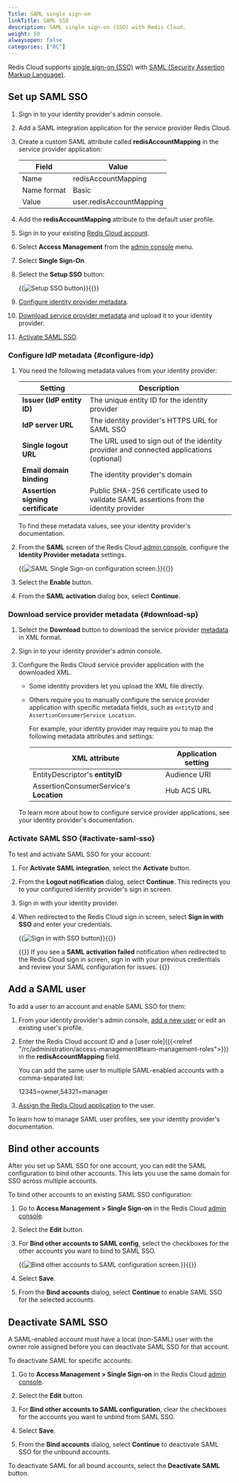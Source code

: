 ```yaml
---
Title: SAML single sign-on
linkTitle: SAML SSO
description: SAML single sign-on (SSO) with Redis Cloud.
weight: 50
alwaysopen: false
categories: ["RC"]
---
```


Redis Cloud supports [single sign-on (SSO)](https://en.wikipedia.org/wiki/Single_sign-on) with [SAML (Security Assertion Markup Language)](https://en.wikipedia.org/wiki/Security_Assertion_Markup_Language).

## Set up SAML SSO

1. Sign in to your identity provider's admin console.

1. Add a SAML integration application for the service provider Redis Cloud.

1. Create a custom SAML attribute called **redisAccountMapping** in the service provider application:

    | Field | Value |
    |-------|-------|
    | Name | redisAccountMapping |
    | Name format | Basic |
    | Value | user.redisAccountMapping |

1. Add the **redisAccountMapping** attribute to the default user profile.

1. Sign in to your existing [Redis Cloud account](https://app.redislabs.com/#/login).

1. Select **Access Management** from the [admin console](https://app.redislabs.com) menu.

1. Select **Single Sign-On**.

1. Select the **Setup SSO** button:

    {{<image filename="images/rc/button-access-management-sso-setup.png" alt="Setup SSO button">}}{{</image>}}

1. [Configure identity provider metadata](#configure-idp).

1. [Download service provider metadata](#download-sp) and upload it to your identity provider.

1. [Activate SAML SSO](#activate-saml-sso).

### Configure IdP metadata {#configure-idp}

1. You need the following metadata values from your identity provider:

    | Setting | Description |
    |---------|-------------|
    | **Issuer (IdP entity ID)** | The unique entity ID for the identity provider |
    | **IdP server URL** | The identity provider's HTTPS URL for SAML SSO |
    | **Single logout URL** | The URL used to sign out of the identity provider and connected applications (optional) |
    | **Email domain binding** | The identity provider's domain |
    | **Assertion signing certificate** | Public SHA-256 certificate used to validate SAML assertions from the identity provider |

    To find these metadata values, see your identity provider's documentation.

1. From the **SAML** screen of the Redis Cloud [admin console](https://app.redislabs.com), configure the **Identity Provider metadata** settings.

    {{<image filename="images/rc/access-management-saml-config.png"  alt="SAML Single Sign-on configuration screen.">}}{{</image>}}

1. Select the **Enable** button.

1. From the **SAML activation** dialog box, select **Continue**.

### Download service provider metadata {#download-sp}

1. Select the **Download** button to download the service provider [metadata](https://docs.oasis-open.org/security/saml/v2.0/saml-metadata-2.0-os.pdf) in XML format.

1. Sign in to your identity provider's admin console.

1. Configure the Redis Cloud service provider application with the downloaded XML.

    - Some identity providers let you upload the XML file directly. 
    
    - Others require you to manually configure the service provider application with specific metadata fields, such as `entityID` and `AssertionConsumerService Location`.
    
        For example, your identity provider may require you to map the following metadata attributes and settings:

        | XML attribute | Application setting |
        |---------------|---------------------------|
        | EntityDescriptor's **entityID** | Audience URI |
        | AssertionConsumerService's **Location** | Hub ACS URL |

    To learn more about how to configure service provider applications, see your identity provider's documentation.

### Activate SAML SSO {#activate-saml-sso}

To test and activate SAML SSO for your account:

1. For **Activate SAML integration**, select the **Activate** button.

1. From the **Logout notification** dialog, select **Continue**. This redirects you to your configured identity provider's sign in screen.

1. Sign in with your identity provider.

1. When redirected to the Redis Cloud sign in screen, select **Sign in with SSO** and enter your credentials.

    {{<image filename="images/rc/button-sign-in-sso.png" alt="Sign in with SSO button">}}{{</image>}}

    {{<note>}}
If you see a **SAML activation failed** notification when redirected to the Redis Cloud sign in screen, sign in with your previous credentials and review your SAML configuration for issues.
    {{</note>}}

## Add a SAML user

To add a user to an account and enable SAML SSO for them:

1. From your identity provider's admin console, [add a new user](https://help.okta.com/en/prod/Content/Topics/users-groups-profiles/usgp-add-users.htm) or edit an existing user's profile.

1. Enter the Redis Cloud account ID and a [user role]({{<relref "/rc/administration/access-management#team-management-roles">}}) in the **redisAccountMapping** field.

    You can add the same user to multiple SAML-enabled accounts with a comma-separated list: 

    12345=owner,54321=manager

1. [Assign the Redis Cloud application](https://help.okta.com/en/prod/Content/Topics/users-groups-profiles/usgp-assign-apps.htm) to the user.

To learn how to manage SAML user profiles, see your identity provider's documentation.

## Bind other accounts

After you set up SAML SSO for one account, you can edit the SAML configuration to bind other accounts. This lets you use the same domain for SSO across multiple accounts.

To bind other accounts to an existing SAML SSO configuration:

1. Go to **Access Management > Single Sign-on** in the Redis Cloud [admin console](https://app.redislabs.com).

1. Select the **Edit** button.

1. For **Bind other accounts to SAML config**, select the checkboxes for the other accounts you want to bind to SAML SSO.

    {{<image filename="images/rc/access-management-saml-bind-accounts.png"  alt="Bind other accounts to SAML configuration screen.">}}{{</image>}}

1. Select **Save**.

1. From the **Bind accounts** dialog, select **Continue** to enable SAML SSO for the selected accounts.

## Deactivate SAML SSO

A SAML-enabled account must have a local (non-SAML) user with the owner role assigned before you can deactivate SAML SSO for that account.

To deactivate SAML for specific accounts:

1. Go to **Access Management > Single Sign-on** in the Redis Cloud [admin console](https://app.redislabs.com).

1. Select the **Edit** button.

1. For **Bind other accounts to SAML configuration**, clear the checkboxes for the accounts you want to unbind from SAML SSO.

1. Select **Save**.

1. From the **Bind accounts** dialog, select **Continue** to deactivate SAML SSO for the unbound accounts.

To deactivate SAML for all bound accounts, select the **Deactivate SAML** button.